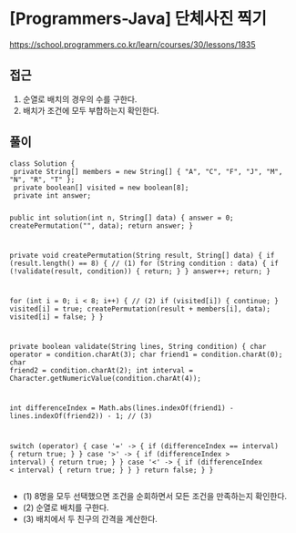 [Programmers-Java] 단체사진 찍기
=
<p><a href="https://school.programmers.co.kr/learn/courses/30/lessons/1835">https://school.programmers.co.kr/learn/courses/30/lessons/1835</a></p>
<h2>접근</h2>
<ol>
<li>순열로 배치의 경우의 수를 구한다.</li>
<li>배치가 조건에 모두 부합하는지 확인한다.</li>
</ol>
<h2>풀이</h2>
<pre><code class="java">class Solution {
 private String[] members = new String[] { "A", "C", "F", "J", "M", "N", "R", "T" };
 private boolean[] visited = new boolean[8];
 private int answer;

 public int solution(int n, String[] data) {
 answer = 0;
 createPermutation("", data);
 return answer;
 }

 private void createPermutation(String result, String[] data) {
 if (result.length() == 8) { // (1)
 for (String condition : data) {
 if (!validate(result, condition)) {
 return;
 }
 }
 answer++;
 return;
 }

 for (int i = 0; i < 8; i++) { // (2)
 if (visited[i]) {
 continue;
 }
 visited[i] = true;
 createPermutation(result + members[i], data);
 visited[i] = false;
 }
 }

 private boolean validate(String lines, String condition) {
 char operator = condition.charAt(3);
 char friend1 = condition.charAt(0);
 char friend2 = condition.charAt(2);
 int interval = Character.getNumericValue(condition.charAt(4));

 int differenceIndex = Math.abs(lines.indexOf(friend1) - lines.indexOf(friend2)) - 1; // (3)

 switch (operator) {
 case '=' -> {
 if (differenceIndex == interval) {
 return true;
 }
 }
 case '>' -> {
 if (differenceIndex > interval) {
 return true;
 }
 }
 case '<' -> {
 if (differenceIndex < interval) {
 return true;
 }
 }
 }
 return false;
 }
}</code></pre>
<ul>
<li>(1) 8명을 모두 선택했으면 조건을 순회하면서 모든 조건을 만족하는지 확인한다.</li>
<li>(2) 순열로 배치를 구한다.</li>
<li>(3) 배치에서 두 친구의 간격을 계산한다.</li>
</ul>
